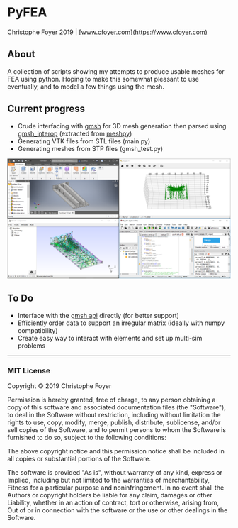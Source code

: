 # PyFEA

Christophe Foyer 2019 | [www.cfoyer.com](https://www.cfoyer.com)

## About
A collection of scripts showing my attempts to produce usable meshes for FEA using python. 
Hoping to make this somewhat pleasant to use eventually, and to model a few things using the mesh.

## Current progress
- Crude interfacing with [gmsh](http://gmsh.info/) for 3D mesh generation then parsed using [gmsh_interop](https://github.com/inducer/gmsh_interop/tree/master/gmsh_interop) (extracted from [meshpy](https://github.com/inducer/meshpy))
- Generating VTK files from STL files (main.py)
- Generating meshes from STP files (gmsh_test.py)

![Current state](screenshots/meshing.png)

## To Do
- Interface with the [gmsh api](https://gitlab.onelab.info/gmsh/gmsh/blob/master/api/gmsh.py) directly (for better support)
- Efficiently order data to support an irregular matrix (ideally with numpy compatibility)
- Create easy way to interact with elements and set up multi-sim problems

______

### MIT License

Copyright © 2019 Christophe Foyer

Permission is hereby granted, free of charge, to any person obtaining a copy
of this software and associated documentation files (the "Software"), to deal
in the Software without restriction, including without limitation the rights
to use, copy, modify, merge, publish, distribute, sublicense, and/or sell
copies of the Software, and to permit persons to whom the Software is
furnished to do so, subject to the following conditions:

The above copyright notice and this permission notice shall be included in all
copies or substantial portions of the Software.

The software is provided "As is", without warranty of any kind, express or
Implied, including but not limited to the warranties of merchantability,
Fitness for a particular purpose and noninfringement. In no event shall the
Authors or copyright holders be liable for any claim, damages or other
Liability, whether in an action of contract, tort or otherwise, arising from,
Out of or in connection with the software or the use or other dealings in the
Software.
